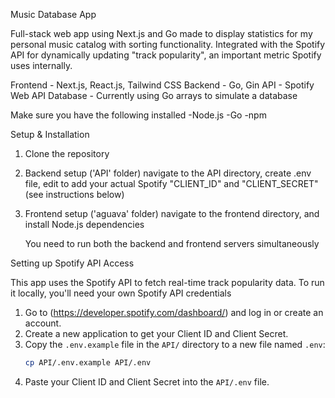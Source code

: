 Music Database App

Full-stack web app using Next.js and Go made to display statistics for my personal music catalog with 
sorting functionality. Integrated with the Spotify API for dynamically updating "track popularity", 
an important metric Spotify uses internally. 

Frontend - Next.js, React.js, Tailwind CSS
Backend - Go, Gin
API - Spotify Web API
Database - Currently using Go arrays to simulate a database 

Make sure you have the following installed
-Node.js
-Go
-npm 

Setup & Installation
1. Clone the repository
2. Backend setup ('API' folder) navigate to the API directory, create .env file, edit to add your actual
   Spotify "CLIENT_ID" and "CLIENT_SECRET" (see instructions below)
3. Frontend setup ('aguava' folder) navigate to the frontend directory, and install Node.js dependencies

   You need to run both the backend and frontend servers simultaneously

Setting up Spotify API Access

This app uses the Spotify API to fetch real-time track popularity data. 
To run it locally, you'll need your own Spotify API credentials

1.  Go to (https://developer.spotify.com/dashboard/) and log in or create an account.
2.  Create a new application to get your Client ID and Client Secret.
3.  Copy the `.env.example` file in the `API/` directory to a new file named `.env`:
    ```bash
    cp API/.env.example API/.env
    ```
4.  Paste your Client ID and Client Secret into the `API/.env` file.
